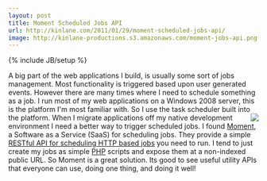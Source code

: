 ```yaml
---
layout: post
title: Moment Scheduled Jobs API
url: http://kinlane.com/2011/01/29/moment-scheduled-jobs-api/
image: http://kinlane-productions.s3.amazonaws.com/moment-jobs-api.png
---
```

{% include JB/setup %}
A big part of the web applications I build, is usually some sort of jobs management. Most functionality is triggered based upon user generated events. However there are many times where I need to schedule something as a job.
I run most of my web applications on a Windows 2008 server, this is the platform I'm most familiar with. So I use the task scheduler built into the platform. <a href="http://momentapp.com/" target="_blank"><img src="http://kinlane-productions.s3.amazonaws.com/moment-jobs-api.png"  align="right" /></a> When I migrate applications off my native development environment I need a better way to trigger scheduled jobs.
I found <a href="http://momentapp.com/" target="_blank">Moment</a>, a Software as a Service (SaaS) for scheduling jobs. They provide a simple <a href="http://momentapp.com/" target="_blank">RESTful API for scheduling HTTP based jobs</a> you need to run.
I tend to just create my jobs as simple <a href="http://www.kinlane.com/category/php/">PHP</a> scripts and expose them at a non-indexed public URL. So Moment is a great solution.
Its good to see useful utility APIs that everyone can use, doing one thing, and doing it well!